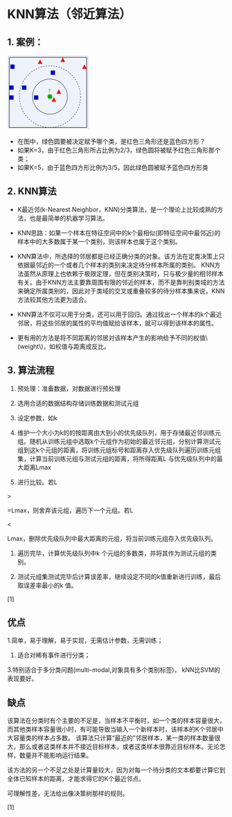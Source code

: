 # KNN算法（邻近算法）

## 1. 案例：

![](/assets/bf096b63f6246b60f20ccd5aebf81a4c510fa29a.jpg.png)

* 在图中，绿色圆要被决定赋予哪个类，是红色三角形还是蓝色四方形？
* 如果K=3，由于红色三角形所占比例为2/3，绿色圆将被赋予红色三角形那个类；
* 如果K=5，由于蓝色四方形比例为3/5，因此绿色圆被赋予蓝色四方形类

## 2. KNN算法

* K最近邻\(k-Nearest Neighbor，KNN\)分类算法，是一个理论上比较成熟的方法，也是最简单的机器学习算法。

* KNN思路：如果一个样本在特征空间中的k个最相似\(即特征空间中最邻近\)的样本中的大多数属于某一个类别，则该样本也属于这个类别。

* KNN算法中，所选择的邻居都是已经正确分类的对象。该方法在定类决策上只依据最邻近的一个或者几个样本的类别来决定待分样本所属的类别。 KNN方法虽然从原理上也依赖于极限定理，但在类别决策时，只与极少量的相邻样本有关。由于KNN方法主要靠周围有限的邻近的样本，而不是靠判别类域的方法来确定所属类别的，因此对于类域的交叉或重叠较多的待分样本集来说，KNN方法较其他方法更为适合。

* KNN算法不仅可以用于分类，还可以用于回归。通过找出一个样本的k个最近邻居，将这些邻居的属性的平均值赋给该样本，就可以得到该样本的属性。

* 更有用的方法是将不同距离的邻居对该样本产生的影响给予不同的权值\\(weight\\)，如权值与距离成反比。

## 3. 算法流程 

1. 预处理：准备数据，对数据进行预处理
2. 选用合适的数据结构存储训练数据和测试元组
3. 设定参数，如k
4. 维护一个大小为k的的按距离由大到小的优先级队列，用于存储最近邻训练元组。随机从训练元组中选取k个元组作为初始的最近邻元组，分别计算测试元组到这k个元组的距离，将训练元组标号和距离存入优先级队列遍历训练元组集，计算当前训练元组与测试元组的距离，将所得距离L 与优先级队列中的最大距离Lmax

1. 进行比较。若L

&gt;

=Lmax，则舍弃该元组，遍历下一个元组。若L

&lt;

Lmax，删除优先级队列中最大距离的元组，将当前训练元组存入优先级队列。

1. 遍历完毕，计算优先级队列中k 个元组的多数类，并将其作为测试元组的类别。

2. 测试元组集测试完毕后计算误差率，继续设定不同的k值重新进行训练，最后取误差率最小的k 值。

\[1\]

## 优点

1.简单，易于理解，易于实现，无需估计参数，无需训练；

1. 适合对稀有事件进行分类；

3.特别适合于多分类问题\(multi-modal,对象具有多个类别标签\)， kNN比SVM的表现要好。

## 缺点

该算法在分类时有个主要的不足是，当样本不平衡时，如一个类的样本容量很大，而其他类样本容量很小时，有可能导致当输入一个新样本时，该样本的K个邻居中大容量类的样本占多数。 该算法只计算“最近的”邻居样本，某一类的样本数量很大，那么或者这类样本并不接近目标样本，或者这类样本很靠近目标样本。无论怎样，数量并不能影响运行结果。

该方法的另一个不足之处是计算量较大，因为对每一个待分类的文本都要计算它到全体已知样本的距离，才能求得它的K个最近邻点。

可理解性差，无法给出像决策树那样的规则。

\[1\]

